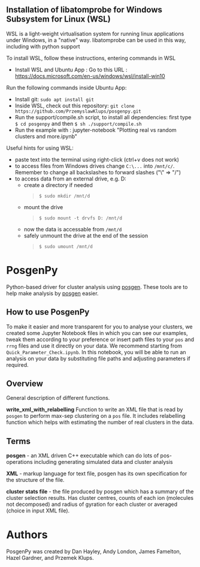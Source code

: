 ## Installation of libatomprobe for Windows Subsystem for Linux (WSL)

WSL is a light-weight virtualisation system for running linux applications
under Windows, in a "native" way. libatomprobe can be used in this way,
including with python support

To install WSL, follow these instructions, entering commands in WSL
* Install  WSL and Ubuntu App :
    Go to this URL : https://docs.microsoft.com/en-us/windows/wsl/install-win10

Run the following commands inside Ubuntu App:
* Install git:
   ```sudo apt install git```
* Inside WSL, check out this repository:
   ```git clone https://github.com/PrzemyslawKlups/posgenpy.git```
* Run the support/compile.sh script, to install all dependencies:
  first type ```$ cd posgenpy``` and then ```$ sh ./support/compile.sh```
* Run the example with :
  jupyter-notebook "Plotting real vs random clusters and more.ipynb"
 
Useful hints for using WSL: 
* paste text into the terminal using right-click (ctrl+v does not work)
* to access files from Windows drives change ```C:\...``` into ```/mnt/c/```. Remember to change all backslashes to 
    forward slashes ("\\" => "/")
* to access data from an external drive, e.g. D:
    * create a directory if needed 
        > ``` $ sudo mkdir /mnt/d ``` 
    * mount the drive
        > ```$ sudo mount -t drvfs D: /mnt/d```
    * now the data is accessable from ```/mnt/d```
    * safely unmount the drive at the end of the session 
        > ```$ sudo umount /mnt/d```

# PosgenPy
Python-based driver for cluster analysis using [posgen](http://apttools.sourceforge.net). These tools are to help make analysis by [posgen](http://apttools.sourceforge.net) easier.

## How to use PosgenPy
To make it easier and more transparent for you to analyse your clusters, we created some Jupyter Notebook files in which you can see our examples, tweak them according to your preference or insert path files to your `pos` and `rrng` files and use it directly on your data.
We recommend starting from `Quick_Parameter_Check.ipynb`. In this notebook, you will be able to run an analysis on your data by substituting file paths and adjusting parameters if required.

## Overview
General description of different functions.

**write_xml_with_relabelling** Function to write an XML file that is read by `posgen` to perform max-sep clustering on a `pos` file. It includes relabelling function which helps with estimating the number of real clusters in the data.


## Terms
**posgen** - an XML driven C++ executable which can do lots of pos-operations including generating simulated data and cluster analysis

**XML** - markup language for text file, posgen has its own specification for the structure of the file.

**cluster stats file** - the file produced by posgen which has a summary of the cluster selection results. Has cluster centres, counts of each ion (molecules not decomposed) and radius of gyration for each cluster or averaged (choice in input XML file).

# Authors
PosgenPy was created by Dan Hayley, Andy London, James Famelton, Hazel Gardner, and Przemek Klups.
